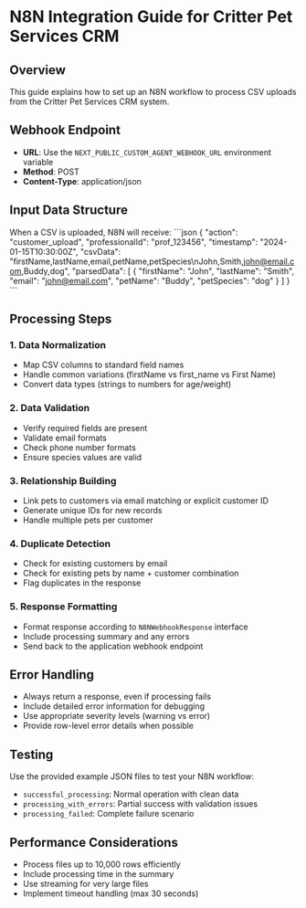 # N8N Integration Guide for Critter Pet Services CRM

## Overview
This guide explains how to set up an N8N workflow to process CSV uploads from the Critter Pet Services CRM system.

## Webhook Endpoint
- **URL**: Use the `NEXT_PUBLIC_CUSTOM_AGENT_WEBHOOK_URL` environment variable
- **Method**: POST
- **Content-Type**: application/json

## Input Data Structure
When a CSV is uploaded, N8N will receive:
\`\`\`json
{
  "action": "customer_upload",
  "professionalId": "prof_123456",
  "timestamp": "2024-01-15T10:30:00Z",
  "csvData": "firstName,lastName,email,petName,petSpecies\nJohn,Smith,john@email.com,Buddy,dog",
  "parsedData": [
    {
      "firstName": "John",
      "lastName": "Smith", 
      "email": "john@email.com",
      "petName": "Buddy",
      "petSpecies": "dog"
    }
  ]
}
\`\`\`

## Processing Steps

### 1. Data Normalization
- Map CSV columns to standard field names
- Handle common variations (firstName vs first_name vs First Name)
- Convert data types (strings to numbers for age/weight)

### 2. Data Validation
- Verify required fields are present
- Validate email formats
- Check phone number formats
- Ensure species values are valid

### 3. Relationship Building
- Link pets to customers via email matching or explicit customer ID
- Generate unique IDs for new records
- Handle multiple pets per customer

### 4. Duplicate Detection
- Check for existing customers by email
- Check for existing pets by name + customer combination
- Flag duplicates in the response

### 5. Response Formatting
- Format response according to `N8NWebhookResponse` interface
- Include processing summary and any errors
- Send back to the application webhook endpoint

## Error Handling
- Always return a response, even if processing fails
- Include detailed error information for debugging
- Use appropriate severity levels (warning vs error)
- Provide row-level error details when possible

## Testing
Use the provided example JSON files to test your N8N workflow:
- `successful_processing`: Normal operation with clean data
- `processing_with_errors`: Partial success with validation issues  
- `processing_failed`: Complete failure scenario

## Performance Considerations
- Process files up to 10,000 rows efficiently
- Include processing time in the summary
- Use streaming for very large files
- Implement timeout handling (max 30 seconds)
